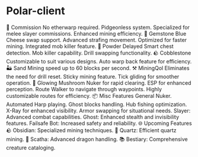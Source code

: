 # Polar-client
🏹 Commission
No etherwarp required.
Pidgeonless system.
Specialized for melee slayer commissions.
Enhanced mining efficiency.
💎 Gemstone
Blue Cheese swap support.
Advanced strafing movement.
Optimized for faster mining.
Integrated mob killer feature.
🧪 Powder Delayed
Smart chest detection.
Mob killer capability.
Drill swapping functionality.
🪨 Cobblestone
Customizable to suit various designs.
Auto warp back feature for efficiency.
🏜️ Sand
Mining speed up to 60 blocks per second.
⚒️ MiningQol
Eliminates the need for drill reset.
Sticky mining feature.
Tick gliding for smoother operation.
🍄 Glowing Mushroom
Nuker for rapid clearing.
ESP for enhanced perception.
Route Walker to navigate through waypoints.
Highly customizable routes for efficiency.
📦 Misc Features
General Nuker.
Automated Harp playing.
Ghost blocks handling.
Hub fishing optimization.
X-Ray for enhanced visibility.
Armor swapping for situational needs.
Slayer: Advanced combat capabilities.
Ghost: Enhanced stealth and invisibility features.
Failsafe Bot: Increased safety and reliability.
🌐 Upcoming Features
🪨 Obsidian: Specialized mining techniques.
🌌 Quartz: Efficient quartz mining.
🐉 Scatha: Advanced dragon handling.
📚 Bestiary: Comprehensive creature cataloging.
